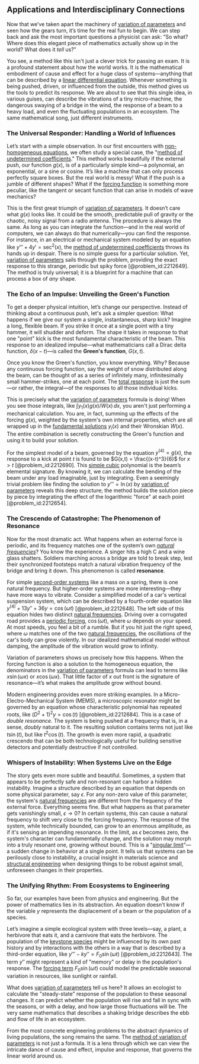 ## Applications and Interdisciplinary Connections

Now that we’ve taken apart the machinery of [variation of parameters](@article_id:173425) and seen how the gears turn, it’s time for the real fun to begin. We can step back and ask the most important questions a physicist can ask: “So what? Where does this elegant piece of mathematics actually show up in the world? What does it *tell* us?”

You see, a method like this isn't just a clever trick for passing an exam. It is a profound statement about how the world works. It is the mathematical embodiment of cause and effect for a huge class of systems—anything that can be described by a [linear differential equation](@article_id:168568). Whenever something is being pushed, driven, or influenced from the outside, this method gives us the tools to predict its response. We are about to see that this single idea, in various guises, can describe the vibrations of a tiny micro-machine, the dangerous swaying of a bridge in the wind, the response of a beam to a heavy load, and even the fluctuating populations in an ecosystem. The same mathematical song, just different instruments.

### The Universal Responder: Handling a World of Influences

Let’s start with a simple observation. In our first encounters with [non-homogeneous equations](@article_id:164862), we often study a special case, the "[method of undetermined coefficients](@article_id:164567)." This method works beautifully if the external push, our function $g(x)$, is of a particularly simple kind—a polynomial, an exponential, or a sine or cosine. It’s like a machine that can only process perfectly square boxes. But the real world is messy! What if the push is a jumble of different shapes? What if the [forcing function](@article_id:268399) is something more peculiar, like the tangent or secant function that can arise in models of wave mechanics?

This is the first great triumph of [variation of parameters](@article_id:173425). It doesn’t care what $g(x)$ looks like. It could be the smooth, predictable pull of gravity or the chaotic, noisy signal from a radio antenna. The procedure is always the same. As long as you can integrate the function—and in the real world of computers, we can always do that numerically—you can find the response. For instance, in an electrical or mechanical system modeled by an equation like $y''' + 4y' = \sec^2(x)$, the [method of undetermined coefficients](@article_id:164567) throws its hands up in despair. There is no simple guess for a particular solution. Yet, [variation of parameters](@article_id:173425) sails through the problem, providing the exact response to this strange, periodic but spiky force [@problem_id:2212649]. The method is truly universal; it is a blueprint for a machine that can process a box of *any* shape.

### The Echo of an Impulse: Unveiling the Green's Function

To get a deeper physical intuition, let’s change our perspective. Instead of thinking about a continuous push, let's ask a simpler question: What happens if we give our system a single, instantaneous, sharp kick? Imagine a long, flexible beam. If you strike it once at a single point with a tiny hammer, it will shudder and deform. The shape it takes in response to that one "point" kick is the most fundamental characteristic of the beam. This response to an idealized impulse—what mathematicians call a Dirac delta function, $\delta(x-t)$—is called the **Green's function**, $G(x,t)$.

Once you know the Green's function, you know everything. Why? Because any continuous forcing function, say the weight of snow distributed along the beam, can be thought of as a series of infinitely many, infinitesimally small hammer-strikes, one at each point. The [total response](@article_id:274279) is just the sum—or rather, the integral—of the responses to all those individual kicks.

This is precisely what the [variation of parameters](@article_id:173425) formula is doing! When you see those integrals, like $\int y_1(x) g(x) / W(x) \, dx$, you aren't just performing a mechanical calculation. You are, in fact, summing up the effects of the forcing $g(x)$, weighted by the system's own internal properties, which are all wrapped up in the [fundamental solutions](@article_id:184288) $y_i(x)$ and their Wronskian $W(x)$. The entire combination is secretly constructing the Green's function and using it to build your solution.

For the simplest model of a beam, governed by the equation $y^{(4)} = g(x)$, the response to a kick at point $t$ is found to be $G(x,t) = \frac{(x-t)^3}{6}$ for $x>t$ [@problem_id:2212690]. This [simple cubic](@article_id:149632) polynomial is the beam’s elemental signature. By knowing it, we can calculate the bending of the beam under any load imaginable, just by integrating. Even a seemingly trivial problem like finding the solution to $y''' = \ln(x)$ by [variation of parameters](@article_id:173425) reveals this deep structure; the method builds the solution piece by piece by integrating the effect of the logarithmic "force" at each point [@problem_id:2212654].

### The Crescendo of Catastrophe: The Phenomenon of Resonance

Now for the most dramatic act. What happens when an external force is periodic, and its frequency matches one of the system’s own *[natural frequencies](@article_id:173978)*? You know the experience. A singer hits a high C and a wine glass shatters. Soldiers marching across a bridge are told to break step, lest their synchronized footsteps match a natural vibration frequency of the bridge and bring it down. This phenomenon is called **resonance**.

For simple [second-order systems](@article_id:276061) like a mass on a spring, there is one natural frequency. But higher-order systems are more interesting—they have more ways to vibrate. Consider a simplified model of a car's vertical suspension system, which can be described by a fourth-order equation like $y^{(4)} + 13y'' + 36y = \cos(\omega t)$ [@problem_id:2212648]. The left side of this equation hides two distinct [natural frequencies](@article_id:173978). Driving over a corrugated road provides a [periodic forcing](@article_id:263716), $\cos(\omega t)$, where $\omega$ depends on your speed. At most speeds, you feel a bit of a rumble. But if you hit just the right speed, where $\omega$ matches one of the two [natural frequencies](@article_id:173978), the oscillations of the car's body can grow violently. In our idealized mathematical model without damping, the amplitude of the vibration would grow to infinity.

Variation of parameters shows us precisely how this happens. When the forcing function is also a solution to the homogeneous equation, the denominators in the [variation of parameters](@article_id:173425) formula can lead to terms like $x \sin(\omega x)$ or $x \cos(\omega x)$. That little factor of $x$ out front is the signature of resonance—it’s what makes the amplitude grow without bound.

Modern engineering provides even more striking examples. In a Micro-Electro-Mechanical System (MEMS), a microscopic resonator might be governed by an equation whose characteristic polynomial has repeated roots, like $(D^2+1)^2 y = \cos(t)$ [@problem_id:2212684]. This is a case of *double resonance*. The system is being pushed at a frequency that is, in a sense, *doubly* natural to it. The resulting solution contains terms not just like $t\sin(t)$, but like $t^2 \cos(t)$. The growth is even more rapid, a quadratic crescendo that can be both technologically useful for building sensitive detectors and potentially destructive if not controlled.

### Whispers of Instability: When Systems Live on the Edge

The story gets even more subtle and beautiful. Sometimes, a system that appears to be perfectly safe and non-resonant can harbor a hidden instability. Imagine a structure described by an equation that depends on some physical parameter, say $\epsilon$. For any non-zero value of this parameter, the system's [natural frequencies](@article_id:173978) are different from the frequency of the external force. Everything seems fine. But what happens as that parameter gets vanishingly small, $\epsilon \to 0$? In certain systems, this can cause a natural frequency to shift very close to the forcing frequency. The response of the system, while technically bounded, can grow to an enormous amplitude, as if it's sensing an impending resonance. In the limit, as $\epsilon$ becomes zero, the system's character can fundamentally change, and the solution may morph into a truly resonant one, growing without bound. This is a "[singular limit](@article_id:274500)"—a sudden change in behavior at a single point. It tells us that systems can be perilously close to instability, a crucial insight in materials science and [structural engineering](@article_id:151779) when designing things to be robust against small, unforeseen changes in their properties.

### The Unifying Rhythm: From Ecosystems to Engineering

So far, our examples have been from physics and engineering. But the power of mathematics lies in its abstraction. An equation doesn't know if the variable $y$ represents the displacement of a beam or the population of a species.

Let’s imagine a simple ecological system with three levels—say, a plant, a herbivore that eats it, and a carnivore that eats the herbivore. The population of the [keystone species](@article_id:137914) might be influenced by its own past history and by interactions with the others in a way that is described by a third-order equation, like $y''' - k y'' = F_0 \sin(\omega t)$ [@problem_id:2212643]. The term $y''$ might represent a kind of "memory" or delay in the population's response. The [forcing term](@article_id:165492) $F_0 \sin(\omega t)$ could model the predictable seasonal variation in resources, like sunlight or rainfall.

What does [variation of parameters](@article_id:173425) tell us here? It allows an ecologist to calculate the "steady-state" response of the population to these seasonal changes. It can predict whether the population will rise and fall in sync with the seasons, or with a delay, and how large those fluctuations will be. The very same mathematics that describes a shaking bridge describes the ebb and flow of life in an ecosystem.

From the most concrete engineering problems to the abstract dynamics of living populations, the song remains the same. The [method of variation of parameters](@article_id:162437) is not just a formula. It is a lens through which we can view the intricate dance of cause and effect, impulse and response, that governs the linear world around us.